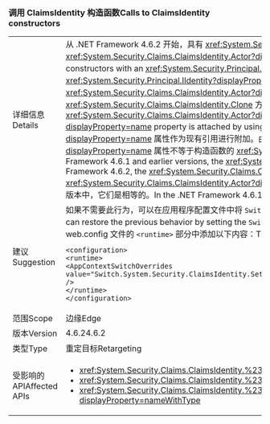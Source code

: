 ### <a name="calls-to-claimsidentity-constructors"></a><span data-ttu-id="2d717-101">调用 ClaimsIdentity 构造函数</span><span class="sxs-lookup"><span data-stu-id="2d717-101">Calls to ClaimsIdentity constructors</span></span>

|   |   |
|---|---|
|<span data-ttu-id="2d717-102">详细信息</span><span class="sxs-lookup"><span data-stu-id="2d717-102">Details</span></span>|<span data-ttu-id="2d717-103">从 .NET Framework 4.6.2 开始，具有 <xref:System.Security.Principal.IIdentity?displayProperty=name> 参数的 <xref:System.Security.Claims.ClaimsIdentity> 构造函数设置 <xref:System.Security.Claims.ClaimsIdentity.Actor?displayProperty=name> 属性的方式发生了变化。</span><span class="sxs-lookup"><span data-stu-id="2d717-103">Starting with the .NET Framework 4.6.2, there is a change in how <xref:System.Security.Claims.ClaimsIdentity> constructors with an <xref:System.Security.Principal.IIdentity?displayProperty=name> parameter set the <xref:System.Security.Claims.ClaimsIdentity.Actor?displayProperty=name> property.</span></span> <span data-ttu-id="2d717-104">如果 <xref:System.Security.Principal.IIdentity?displayProperty=name> 参数是 <xref:System.Security.Claims.ClaimsIdentity> 对象，且该 <xref:System.Security.Claims.ClaimsIdentity> 对象的 <xref:System.Security.Claims.ClaimsIdentity.Actor?displayProperty=name> 属性不为 <code>null</code>，则 <xref:System.Security.Claims.ClaimsIdentity.Actor?displayProperty=name> 属性是使用 <xref:System.Security.Claims.ClaimsIdentity.Clone> 方法附加的。</span><span class="sxs-lookup"><span data-stu-id="2d717-104">If the <xref:System.Security.Principal.IIdentity?displayProperty=name> argument is a <xref:System.Security.Claims.ClaimsIdentity> object, and the <xref:System.Security.Claims.ClaimsIdentity.Actor?displayProperty=name> property of that <xref:System.Security.Claims.ClaimsIdentity> object is not <code>null</code>, the <xref:System.Security.Claims.ClaimsIdentity.Actor?displayProperty=name> property is attached by using the <xref:System.Security.Claims.ClaimsIdentity.Clone> method.</span></span> <span data-ttu-id="2d717-105">在 Framework 4.6.1 及早期版本中，<xref:System.Security.Claims.ClaimsIdentity.Actor?displayProperty=name> 属性作为现有引用进行附加。由于此更改，从 .NET Framework 4.6.2 开始，新 <xref:System.Security.Claims.ClaimsIdentity> 对象的 <xref:System.Security.Claims.ClaimsIdentity.Actor?displayProperty=name> 属性不等于构造函数的 <xref:System.Security.Principal.IIdentity?displayProperty=name> 参数的 <xref:System.Security.Claims.ClaimsIdentity.Actor?displayProperty=name> 属性。</span><span class="sxs-lookup"><span data-stu-id="2d717-105">In the Framework 4.6.1 and earlier versions, the <xref:System.Security.Claims.ClaimsIdentity.Actor?displayProperty=name> property is attached as an existing reference.Because of this change, starting with the .NET Framework 4.6.2, the <xref:System.Security.Claims.ClaimsIdentity.Actor?displayProperty=name> property of the new <xref:System.Security.Claims.ClaimsIdentity> object is not equal to the <xref:System.Security.Claims.ClaimsIdentity.Actor?displayProperty=name> property of the constructor's <xref:System.Security.Principal.IIdentity?displayProperty=name> argument.</span></span> <span data-ttu-id="2d717-106">在 .NET Framework 4.6.1 及更早版本中，它们是相等的。</span><span class="sxs-lookup"><span data-stu-id="2d717-106">In the .NET Framework 4.6.1 and earlier versions, it is equal.</span></span>|
|<span data-ttu-id="2d717-107">建议</span><span class="sxs-lookup"><span data-stu-id="2d717-107">Suggestion</span></span>|<span data-ttu-id="2d717-108">如果不需要此行为，可以在应用程序配置文件中将 <code>Switch.System.Security.ClaimsIdentity.SetActorAsReferenceWhenCopyingClaimsIdentity</code> 开关设置为 <code>true</code>，从而还原旧行为。</span><span class="sxs-lookup"><span data-stu-id="2d717-108">If this behavior is undesirable, you can restore the previous behavior by setting the <code>Switch.System.Security.ClaimsIdentity.SetActorAsReferenceWhenCopyingClaimsIdentity</code> switch in your application configuration file to <code>true</code>.</span></span> <span data-ttu-id="2d717-109">为此，必须在 web.config 文件的 <code>&lt;runtime&gt;</code> 部分中添加以下内容：</span><span class="sxs-lookup"><span data-stu-id="2d717-109">This requires that you add the following to the <code>&lt;runtime&gt;</code> section of your web.config file:</span></span><pre><code class="language-xml">&lt;configuration&gt;&#13;&#10;&lt;runtime&gt;&#13;&#10;&lt;AppContextSwitchOverrides value=&quot;Switch.System.Security.ClaimsIdentity.SetActorAsReferenceWhenCopyingClaimsIdentity=true&quot; /&gt;&#13;&#10;&lt;/runtime&gt;&#13;&#10;&lt;/configuration&gt;&#13;&#10;</code></pre>|
|<span data-ttu-id="2d717-110">范围</span><span class="sxs-lookup"><span data-stu-id="2d717-110">Scope</span></span>|<span data-ttu-id="2d717-111">边缘</span><span class="sxs-lookup"><span data-stu-id="2d717-111">Edge</span></span>|
|<span data-ttu-id="2d717-112">版本</span><span class="sxs-lookup"><span data-stu-id="2d717-112">Version</span></span>|<span data-ttu-id="2d717-113">4.6.2</span><span class="sxs-lookup"><span data-stu-id="2d717-113">4.6.2</span></span>|
|<span data-ttu-id="2d717-114">类型</span><span class="sxs-lookup"><span data-stu-id="2d717-114">Type</span></span>|<span data-ttu-id="2d717-115">重定目标</span><span class="sxs-lookup"><span data-stu-id="2d717-115">Retargeting</span></span>|
|<span data-ttu-id="2d717-116">受影响的 API</span><span class="sxs-lookup"><span data-stu-id="2d717-116">Affected APIs</span></span>|<ul><li><xref:System.Security.Claims.ClaimsIdentity.%23ctor(System.Security.Principal.IIdentity)?displayProperty=nameWithType></li><li><xref:System.Security.Claims.ClaimsIdentity.%23ctor(System.Security.Principal.IIdentity,System.Collections.Generic.IEnumerable{System.Security.Claims.Claim})?displayProperty=nameWithType></li><li><xref:System.Security.Claims.ClaimsIdentity.%23ctor(System.Security.Principal.IIdentity,System.Collections.Generic.IEnumerable{System.Security.Claims.Claim},System.String,System.String,System.String)?displayProperty=nameWithType></li></ul>|


